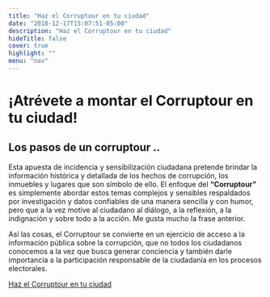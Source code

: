 ```yaml
---
title: "Haz el Corruptour en tu ciudad"
date: "2018-12-17T15:07:51-05:00"
description: "Haz el Corruptour en tu ciudad"
hideTitle: false
cover: true
highlight: ""
menu: "nav"
---
```


# ¡Atrévete a montar el Corruptour en tu ciudad!  
## Los pasos de un corruptour ..

Esta apuesta de incidencia y sensibilización ciudadana pretende brindar la información histórica y detallada de los hechos de corrupción, los inmuebles y lugares que son símbolo de ello. El enfoque del **“Corruptour”** es simplemente abordar estos temas complejos y sensibles respaldados por investigación y datos confiables de una manera sencilla y con humor, pero que a la vez motive al ciudadano al diálogo, a la reflexión, a la indignación y sobre todo a la acción. Me gusta mucho la frase anterior. 

Así las cosas, el Corruptour se convierte en un ejercicio de acceso a la información pública sobre la corrupción, que no todos los ciudadanos conocemos a la vez que busca generar conciencia y también darle importancia a la participación responsable de la ciudadanía en los procesos electorales.

[Haz el Corruptour en tu ciudad](https://s3.amazonaws.com/corruptour.datasketch.co/assets/docs/metodologia.pdf)
